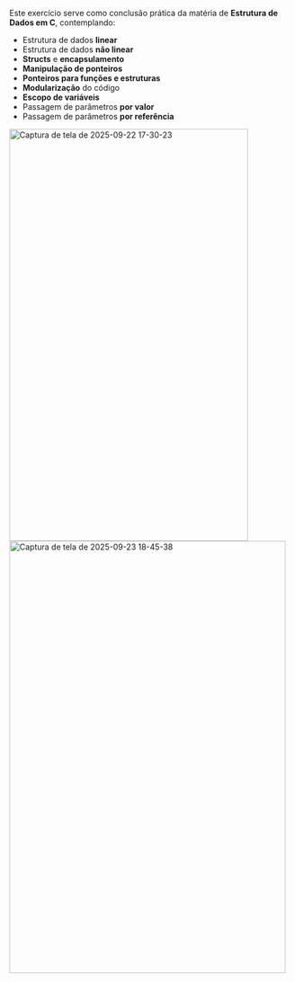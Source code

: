 Este exercício serve como conclusão prática da matéria de **Estrutura de Dados em C**, contemplando:

-   Estrutura de dados **linear**
-   Estrutura de dados **não linear**
-   **Structs** e **encapsulamento**
-   **Manipulação de ponteiros**
-   **Ponteiros para funções e estruturas**
-   **Modularização** do código
-   **Escopo de variáveis**
-   Passagem de parâmetros **por valor**
-   Passagem de parâmetros **por referência**

<img width="424" height="733" alt="Captura de tela de 2025-09-22 17-30-23" src="https://github.com/user-attachments/assets/15771766-3899-465c-925d-b366da886582" />

<img width="491" height="769" alt="Captura de tela de 2025-09-23 18-45-38" src="https://github.com/user-attachments/assets/6d911f10-4c44-424a-9f25-a1955ade7c72" />
